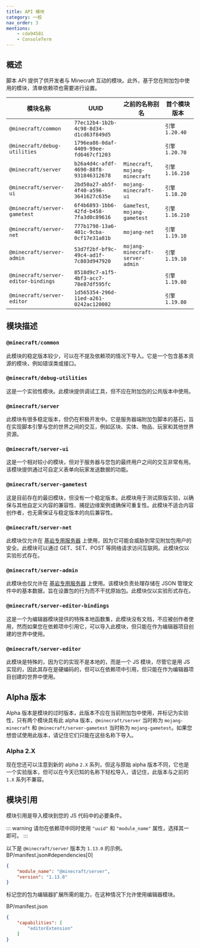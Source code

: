 ```yaml
---
title: API 模块
category: 一般
nav_order: 3
mentions:
    - cda94581
    - ConsoleTerm
---
```


## 概述
脚本 API 提供了供开发者与 Minecraft 互动的模块。此外，基于您在附加包中使用的模块，清单依赖项也需要进行设置。

|             模块名称              |                  UUID                  |      之前的名称别名      |  首个模块版本  |
| --------------------------------- | -------------------------------------- | ------------------------ | ---------------- |
| `@minecraft/common`               | `77ec12b4-1b2b-4c98-8d34-d1cd63f849d5` |                          | `引擎 1.20.40`   |
| `@minecraft/debug-utilities`      | `1796ea86-0daf-4409-99ee-fd6467cf1203` |                          | `引擎 1.20.70`   |
| `@minecraft/server`               | `b26a4d4c-afdf-4690-88f8-931846312678` | `Minecraft`, `mojang-minecraft` | `引擎 1.16.210`  |
| `@minecraft/server-ui`            | `2bd50a27-ab5f-4f40-a596-3641627c635e` | `mojang-minecraft-ui`    | `引擎 1.18.20`   |
| `@minecraft/server-gametest`      | `6f4b6893-1bb6-42fd-b458-7fa3d0c89616` | `GameTest`, `mojang-gametest` | `引擎 1.16.210`  |
| `@minecraft/server-net`           | `777b1798-13a6-401c-9cba-0cf17e31a81b` | `mojang-net`             | `引擎 1.19.10`   |
| `@minecraft/server-admin`         | `53d7f2bf-bf9c-49c4-ad1f-7c803d947920` | `mojang-minecraft-server-admin` | `引擎 1.19.10`   |
| `@minecraft/server-editor-bindings` | `8518d9c7-a1f5-4bf3-acc7-78e87df595fc` |                          | `引擎 1.19.80`   |
| `@minecraft/server-editor`        | `1d565354-296d-11ed-a261-0242ac120002` |                          | `引擎 1.19.80`   |

## 模块描述

### `@minecraft/common`

此模块的稳定版本较少，可以在不提及依赖项的情况下导入。它是一个包含基本资源的模块，例如错误类或接口。

### `@minecraft/debug-utilities`

这是一个实验性模块。此模块提供调试工具，但不应在附加包的公共版本中使用。

### `@minecraft/server`

此模块有很多稳定版本，但仍在积极开发中。它是服务器端附加包脚本的基石，旨在实现脚本引擎与您的世界之间的交互，例如区块、实体、物品、玩家和其他世界资源。

### `@minecraft/server-ui`

这是一个相对较小的模块，但对于服务器与您包的最终用户之间的交互非常有用。该模块提供通过可自定义表单向玩家发送数据的功能。

### `@minecraft/server-gametest`

这是目前存在的最旧模块，但没有一个稳定版本。此模块用于测试原版实验，以确保与其他自定义内容的兼容性、捕捉边缘案例或确保可重复性。此模块不适合内容创作者，也无需保证与稳定版本的向后兼容性。

### `@minecraft/server-net`

此模块仅允许在 [基岩专用服务器](https://www.minecraft.net/en-us/download/server/bedrock) 上使用，因为它可能会威胁到常见附加包用户的安全。此模块可以通过 GET、SET、POST 等网络请求访问互联网。此模块仅以实验形式存在。

### `@minecraft/server-admin`

此模块也仅允许在 [基岩专用服务器](https://www.minecraft.net/en-us/download/server/bedrock) 上使用。该模块负责处理存储在 JSON 管理文件中的基本数据，旨在设置包的行为而不干扰原始包。此模块仅以实验形式存在。

### `@minecraft/server-editor-bindings`

这是一个为编辑器模块提供的特殊本地函数集，此模块没有文档，不应被创作者使用，然而如果您在依赖项中引用它，可以导入此模块，但只能在作为编辑器项目创建的世界中使用。

### `@minecraft/server-editor`

此模块是特殊的，因为它的实现不是本地的，而是一个 JS 模块，尽管它是用 JS 实现的，因此其存在是硬编码的，但可以在依赖项中引用，但只能在作为编辑器项目创建的世界中使用。

## Alpha 版本
Alpha 版本是模块的过时版本，此版本不应在当前附加包中使用，并标记为实验性，只有两个模块具有此 alpha 版本，`@minecraft/server` 当时称为 `mojang-minecraft` 和 `@minecraft/server-gametest` 当时称为 `mojang-gametest`。如果您想尝试使用此版本，请记住它们只能在这些名称下导入。

### Alpha 2.X
现在您还可以注意到新的 alpha `2.X` 系列，但这与原始 alpha 版本不同，它也是一个实验版本，但可以在今天已知的名称下轻松导入，请记住，此版本与之前的 `1.X` 系列不兼容。

## 模块引用

模块引用是导入模块到您的 JS 代码中的必要条件。

::: warning
请勿在依赖项中同时使用 `"uuid"` 和 `"module_name"` 属性，选择其一即可。
:::

以下是 `@minecraft/server` 版本为 `1.13.0` 的示例。
<CodeHeader>BP/manifest.json#dependencies[0]</CodeHeader>

```json
{
	"module_name": "@minecraft/server",
	"version": "1.13.0"
}
```

标记您的包为编辑器扩展所需的能力，在这种情况下允许使用编辑器模块。

<CodeHeader>BP/manifest.json</CodeHeader>

```json
{
	"capabilities": [
		"editorExtension"
	]
}
```